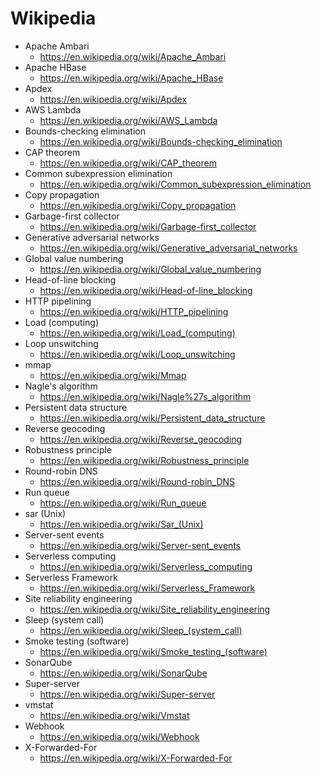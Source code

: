 # Wikipedia
* Apache Ambari
  * https://en.wikipedia.org/wiki/Apache_Ambari
* Apache HBase
  * https://en.wikipedia.org/wiki/Apache_HBase
* Apdex
  * https://en.wikipedia.org/wiki/Apdex
* AWS Lambda
  * https://en.wikipedia.org/wiki/AWS_Lambda
* Bounds-checking elimination
  * https://en.wikipedia.org/wiki/Bounds-checking_elimination
* CAP theorem
  * https://en.wikipedia.org/wiki/CAP_theorem
* Common subexpression elimination
  * https://en.wikipedia.org/wiki/Common_subexpression_elimination
* Copy propagation
  * https://en.wikipedia.org/wiki/Copy_propagation
* Garbage-first collector
  * https://en.wikipedia.org/wiki/Garbage-first_collector
* Generative adversarial networks
  * https://en.wikipedia.org/wiki/Generative_adversarial_networks
* Global value numbering
  * https://en.wikipedia.org/wiki/Global_value_numbering
* Head-of-line blocking
  * https://en.wikipedia.org/wiki/Head-of-line_blocking
* HTTP pipelining
  * https://en.wikipedia.org/wiki/HTTP_pipelining
* Load (computing)
  * https://en.wikipedia.org/wiki/Load_(computing)
* Loop unswitching
  * https://en.wikipedia.org/wiki/Loop_unswitching
* mmap
  * https://en.wikipedia.org/wiki/Mmap
* Nagle's algorithm
  * https://en.wikipedia.org/wiki/Nagle%27s_algorithm
* Persistent data structure
  * https://en.wikipedia.org/wiki/Persistent_data_structure
* Reverse geocoding
  * https://en.wikipedia.org/wiki/Reverse_geocoding
* Robustness principle
  * https://en.wikipedia.org/wiki/Robustness_principle
* Round-robin DNS
  * https://en.wikipedia.org/wiki/Round-robin_DNS
* Run queue
  * https://en.wikipedia.org/wiki/Run_queue
* sar (Unix)
  * https://en.wikipedia.org/wiki/Sar_(Unix)
* Server-sent events
  * https://en.wikipedia.org/wiki/Server-sent_events
* Serverless computing
  * https://en.wikipedia.org/wiki/Serverless_computing
* Serverless Framework
  * https://en.wikipedia.org/wiki/Serverless_Framework
* Site reliability engineering
  * https://en.wikipedia.org/wiki/Site_reliability_engineering
* Sleep (system call)
  * https://en.wikipedia.org/wiki/Sleep_(system_call)
* Smoke testing (software)
  * https://en.wikipedia.org/wiki/Smoke_testing_(software)
* SonarQube
  * https://en.wikipedia.org/wiki/SonarQube
* Super-server
  * https://en.wikipedia.org/wiki/Super-server
* vmstat
  * https://en.wikipedia.org/wiki/Vmstat
* Webhook
  * https://en.wikipedia.org/wiki/Webhook
* X-Forwarded-For
  * https://en.wikipedia.org/wiki/X-Forwarded-For
